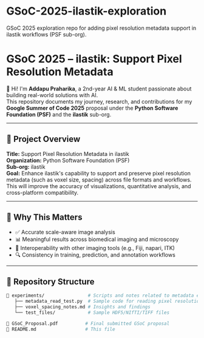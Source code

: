 # GSoC-2025-ilastik-exploration
GSoC 2025 exploration repo for adding pixel resolution metadata support in ilastik workflows (PSF sub-org).
# GSoC 2025 – ilastik: Support Pixel Resolution Metadata

👋 Hi! I'm **Addapu Praharika**, a 2nd-year AI & ML student passionate about building real-world solutions with AI.  
This repository documents my journey, research, and contributions for my **Google Summer of Code 2025** proposal under the **Python Software Foundation (PSF)** and the **ilastik** sub-org.

---

## 🚀 Project Overview

**Title:** Support Pixel Resolution Metadata in ilastik  
**Organization:** Python Software Foundation (PSF)  
**Sub-org:** ilastik  
**Goal:** Enhance ilastik's capability to support and preserve pixel resolution metadata (such as voxel size, spacing) across file formats and workflows. This will improve the accuracy of visualizations, quantitative analysis, and cross-platform compatibility.

---

## 🧠 Why This Matters

- ✅ Accurate scale-aware image analysis
- 📊 Meaningful results across biomedical imaging and microscopy
- 🔁 Interoperability with other imaging tools (e.g., Fiji, napari, ITK)
- 🔍 Consistency in training, prediction, and annotation workflows

---

## 📂 Repository Structure

```bash
📁 experiments/                # Scripts and notes related to metadata exploration
   ├── metadata_read_test.py  # Sample code for reading pixel resolution metadata
   ├── voxel_spacing_notes.md # Insights and findings
   └── test_files/            # Sample HDF5/NIfTI/TIFF files

📄 GSoC_Proposal.pdf          # Final submitted GSoC proposal
📄 README.md                  # This file
